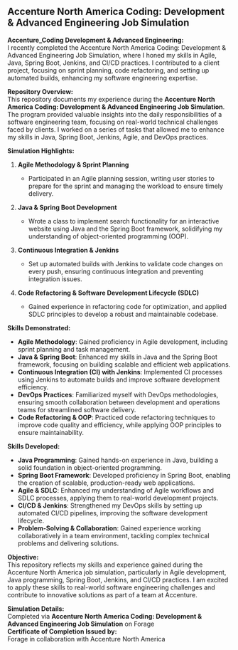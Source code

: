 ## Accenture North America Coding: Development & Advanced Engineering Job Simulation

**Accenture_Coding   Development & Advanced Engineering:** <br>
I recently completed the Accenture North America Coding: Development & Advanced Engineering Job Simulation, where I honed my skills in Agile, Java, Spring Boot, Jenkins, and CI/CD practices. I contributed to a client project, focusing on sprint planning, code refactoring, and setting up automated builds, enhancing my software engineering expertise.

**Repository Overview:**  
This repository documents my experience during the **Accenture North America Coding: Development & Advanced Engineering Job Simulation**. The program provided valuable insights into the daily responsibilities of a software engineering team, focusing on real-world technical challenges faced by clients. I worked on a series of tasks that allowed me to enhance my skills in Java, Spring Boot, Jenkins, Agile, and DevOps practices.

**Simulation Highlights:**

1. **Agile Methodology & Sprint Planning**  
   - Participated in an Agile planning session, writing user stories to prepare for the sprint and managing the workload to ensure timely delivery.
   
2. **Java & Spring Boot Development**  
   - Wrote a class to implement search functionality for an interactive website using Java and the Spring Boot framework, solidifying my understanding of object-oriented programming (OOP).

3. **Continuous Integration & Jenkins**  
   - Set up automated builds with Jenkins to validate code changes on every push, ensuring continuous integration and preventing integration issues.

4. **Code Refactoring & Software Development Lifecycle (SDLC)**  
   - Gained experience in refactoring code for optimization, and applied SDLC principles to develop a robust and maintainable codebase.

**Skills Demonstrated:**  
- **Agile Methodology**: Gained proficiency in Agile development, including sprint planning and task management.
- **Java & Spring Boot**: Enhanced my skills in Java and the Spring Boot framework, focusing on building scalable and efficient web applications.
- **Continuous Integration (CI) with Jenkins**: Implemented CI processes using Jenkins to automate builds and improve software development efficiency.
- **DevOps Practices**: Familiarized myself with DevOps methodologies, ensuring smooth collaboration between development and operations teams for streamlined software delivery.
- **Code Refactoring & OOP**: Practiced code refactoring techniques to improve code quality and efficiency, while applying OOP principles to ensure maintainability.

**Skills Developed:**  
- **Java Programming**: Gained hands-on experience in Java, building a solid foundation in object-oriented programming.
- **Spring Boot Framework**: Developed proficiency in Spring Boot, enabling the creation of scalable, production-ready web applications.
- **Agile & SDLC**: Enhanced my understanding of Agile workflows and SDLC processes, applying them to real-world development projects.
- **CI/CD & Jenkins**: Strengthened my DevOps skills by setting up automated CI/CD pipelines, improving the software development lifecycle.
- **Problem-Solving & Collaboration**: Gained experience working collaboratively in a team environment, tackling complex technical problems and delivering solutions.

**Objective:**  
This repository reflects my skills and experience gained during the Accenture North America job simulation, particularly in Agile development, Java programming, Spring Boot, Jenkins, and CI/CD practices. I am excited to apply these skills to real-world software engineering challenges and contribute to innovative solutions as part of a team at Accenture.

**Simulation Details:**  
Completed via **Accenture North America Coding: Development & Advanced Engineering Job Simulation** on Forage  
**Certificate of Completion Issued by:**  
Forage in collaboration with Accenture North America
